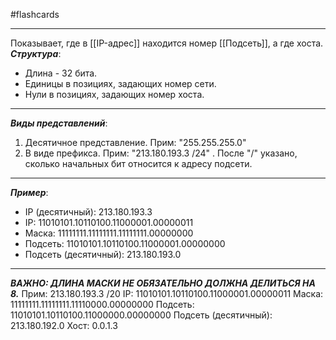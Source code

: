 #flashcards 
***
Показывает, где в [[IP-адрес]] находится номер [[Подсеть]], а где хоста.
***Структура***:
- Длина - 32 бита.
- Единицы в позициях, задающих номер сети.
- Нули в позициях, задающих номер хоста.
***
***Виды представлений***:
1. Десятичное представление.
	Прим: "255.255.255.0"
2. В виде префикса.
	Прим: "213.180.193.3 /24" . После "/" указано, сколько начальных бит относится к адресу подсети.
***
***Пример***:
- IP (десятичный): 213.180.193.3
- IP: 11010101.10110100.11000001.00000011
- Маска: 11111111.11111111.11111111.00000000
- Подсеть: 11010101.10110100.11000001.00000000
- Подсеть (десятичный): 213.180.193.0
***
***ВАЖНО: ДЛИНА МАСКИ НЕ ОБЯЗАТЕЛЬНО ДОЛЖНА ДЕЛИТЬСЯ НА 8.***
Прим: 213.180.193.3 /20
IP: 11010101.10110100.11000001.00000011
Маска: 11111111.11111111.11110000.00000000
Подсеть: 11010101.10110100.11000000.00000000
Подсеть (десятичный): 213.180.192.0
Хост: 0.0.1.3